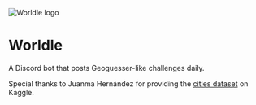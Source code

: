 ![Worldle logo](https://cdn.discordapp.com/app-icons/1284899681289113600/f1e9a695f73e92588830b6dd65ed4902.png?size=64)

# Worldle 

A Discord bot that posts Geoguesser-like challenges daily.

Special thanks to Juanma Hernández for providing the [cities dataset](https://www.kaggle.com/datasets/juanmah/world-cities) on Kaggle.
